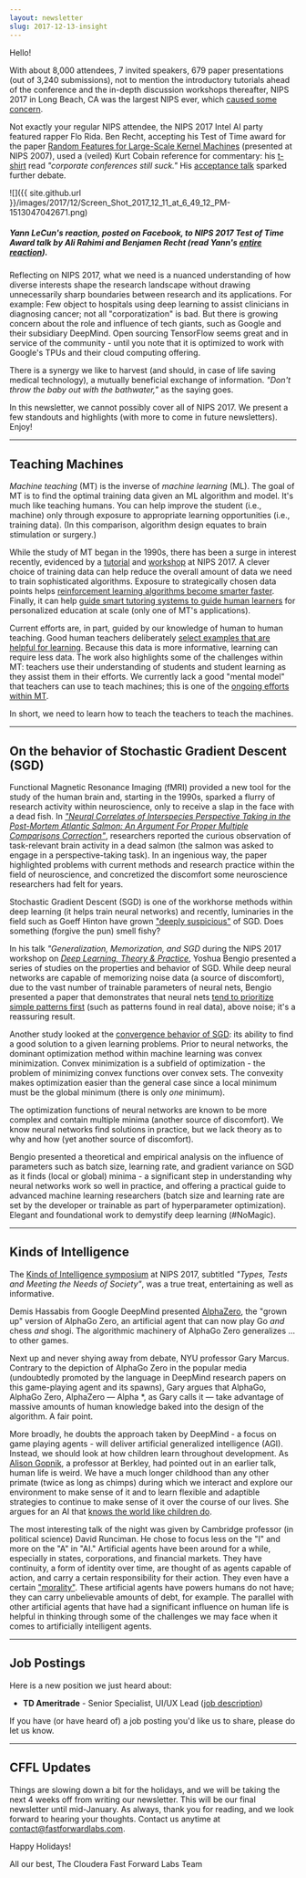 ```yaml
---
layout: newsletter
slug: 2017-12-13-insight
---
```


Hello!

With about 8,000 attendees, 7 invited speakers, 679 paper presentations (out of 3,240 submissions), not to mention the introductory tutorials ahead of the conference and the in-depth discussion workshops thereafter, NIPS 2017 in Long Beach, CA was the largest NIPS ever, which [caused some concern](https://www.economist.com/news/science-and-technology/21732081-machine-learnings-big-event-all-buzz-ais-big-shindig).

Not exactly your regular NIPS attendee, the NIPS 2017 Intel AI party featured rapper Flo Rida. Ben Recht, accepting his Test of Time award for the paper [Random Features for Large-Scale Kernel Machines](https://papers.nips.cc/paper/3182-random-features-for-large-scale-kernel-machines.pdf) (presented at NIPS 2007), used a (veiled) Kurt Cobain reference for commentary: his [t-shirt](https://twitter.com/AndrewLBeam/status/938104772116099072) read *"corporate conferences still suck."* His [acceptance talk](https://www.youtube.com/watch?v=Qi1Yry33TQE) sparked further debate.

![]({{ site.github.url }}/images/2017/12/Screen_Shot_2017_12_11_at_6_49_12_PM-1513047042671.png)

##### Yann LeCun's reaction, posted on Facebook, to NIPS 2017 Test of Time Award talk by Ali Rahimi and Benjamen Recht (read Yann's [entire reaction](https://www.reddit.com/r/MachineLearning/comments/7i1uer/n_yann_lecun_response_to_ali_rahimis_nips_lecture/)).

Reflecting on NIPS 2017, what we need is a nuanced understanding of how diverse interests shape the research landscape without drawing unnecessarily sharp boundaries between research and its applications. For example: Few object to hospitals using deep learning to assist clinicians in diagnosing cancer; not all "corporatization" is bad. But there is growing concern about the role and influence of tech giants, such as Google and their subsidiary DeepMind. Open sourcing TensorFlow seems great and in service of the community - until you note that it is optimized to work with Google's TPUs and their cloud computing offering.

There is a synergy we like to harvest (and should, in case of life saving medical technology), a mutually beneficial exchange of information. *"Don't throw the baby out with the bathwater,"* as the saying goes.

In this newsletter, we cannot possibly cover all of NIPS 2017. We present a few standouts and highlights (with more to come in future newsletters). Enjoy!

---

## Teaching Machines

*Machine teaching* (MT) is the inverse of *machine learning* (ML). The goal of MT is to find the optimal training data given an ML algorithm and model. It's much like teaching humans. You can help improve the student (i.e., machine) only through exposure to appropriate learning opportunities (i.e., training data). (In this comparison, algorithm design equates to brain stimulation or surgery.)

While the study of MT began in the 1990s, there has been a surge in interest recently, evidenced by a [tutorial](https://nips.cc/Conferences/2017/Schedule?showEvent=8738) and [workshop](http://teaching-machines.cc/nips2017/index.html) at NIPS 2017. A clever choice of training data can help reduce the overall amount of data we need to train sophisticated algorithms. Exposure to strategically chosen data points helps [reinforcement learning algorithms become smarter faster](https://arxiv.org/pdf/1703.07853.pdf). Finally, it can help [guide smart tutoring systems to guide human learners](http://teaching-machines.cc/nips2017/papers/nips17-teaching_paper-12.pdf) for personalized education at scale (only one of MT's applications).

Current efforts are, in part, guided by our knowledge of human to human teaching. Good human teachers deliberately [select examples that are helpful for learning](https://arxiv.org/abs/1711.09401). Because this data is more informative, learning can require less data. The work also highlights some of the challenges within MT: teachers use their understanding of students and student learning as they assist them in their efforts. We currently lack a good "mental model" that teachers can use to teach machines; this is one of the [ongoing efforts within MT](https://arxiv.org/pdf/1707.06742.pdf). 

In short, we need to learn how to teach the teachers to teach the machines.

---

## On the behavior of Stochastic Gradient Descent (SGD)

Functional Magnetic Resonance Imaging (fMRI) provided a new tool for the study of the human brain and, starting in the 1990s, sparked a flurry of research activity within neuroscience, only to receive a slap in the face with a dead fish. In [*"Neural Correlates of Interspecies Perspective Taking in the Post-Mortem Atlantic Salmon: An Argument For Proper Multiple Comparisons Correction"*](http://prefrontal.org/files/posters/Bennett-Salmon-2009.pdf), researchers reported the curious observation of task-relevant brain activity in a dead salmon (the salmon was asked to engage in a perspective-taking task). In an ingenious way, the paper highlighted problems with current methods and research practice within the field of neuroscience, and concretized the discomfort some neuroscience researchers had felt for years.

Stochastic Gradient Descent (SGD) is one of the workhorse methods within deep learning (it helps train neural networks) and recently, luminaries in the field such as Goeff Hinton have grown ["deeply suspicious"](https://medium.com/intuitionmachine/the-deeply-suspicious-nature-of-backpropagation-9bed5e2b085e) of SGD. Does something (forgive the pun) smell fishy?

In his talk *"Generalization, Memorization, and SGD* during the NIPS 2017 workshop on [*Deep Learning, Theory & Practice*](https://ludwigschmidt.github.io/nips17-dl-workshop-website/), Yoshua Bengio presented a series of studies on the properties and behavior of SGD. While deep neural networks are capable of memorizing noise data (a source of discomfort), due to the vast number of trainable parameters of neural nets, Bengio presented a paper that demonstrates that neural nets [tend to prioritize simple patterns first](https://arxiv.org/abs/1706.05394) (such as patterns found in real data), above noise; it's a reassuring result.

Another study looked at the [convergence behavior of SGD](https://arxiv.org/abs/1711.04623): its ability to find a good solution to a given learning problems. Prior to neural networks, the dominant optimization method within machine learning was convex minimization. Convex minimization is a subfield of optimization - the problem of minimizing convex functions over convex sets. The convexity makes optimization easier than the general case since a local minimum must be the global minimum (there is only *one* minimum). 

The optimization functions of neural networks are known to be more complex and contain multiple minima (another source of discomfort). We know neural networks find solutions in practice, but we lack theory as to why and how (yet another source of discomfort).

Bengio presented a theoretical and empirical analysis on the influence of parameters such as batch size, learning rate, and gradient variance on SGD as it finds (local or global) minima - a significant step in understanding why neural networks work so well in practice, and offering a practical guide to advanced machine learning researchers (batch size and learning rate are set by the developer or trainable as part of hyperparameter optimization). Elegant and foundational work to demystify deep learning (#NoMagic).

---  

## Kinds of Intelligence

The [Kinds of Intelligence symposium](https://intelligence.webs.upv.es/) at NIPS 2017, subtitled *"Types, Tests and Meeting the Needs of Society"*, was a true treat, entertaining as well as informative. 

Demis Hassabis from Google DeepMind presented [AlphaZero](https://arxiv.org/abs/1712.01815), the "grown up" version of AlphaGo Zero, an artificial agent that can now play Go *and* chess *and* shogi. The algorithmic machinery of AlphaGo Zero generalizes ... to other games.

Next up and never shying away from debate, NYU professor Gary Marcus. Contrary to the depiction of AlphaGo Zero in the popular media (undoubtedly promoted by the language in DeepMind research papers on this game-playing agent and its spawns), Gary argues that AlphaGo, AlphaGo Zero, AlphaZero — Alpha \*, as Gary calls it — take advantage of massive amounts of human knowledge baked into the design of the algorithm. A fair point. 

More broadly, he doubts the approach taken by DeepMind - a focus on game playing agents - will deliver artificial generalized intelligence (AGI). Instead, we should look at how children learn throughout development. As [Alison Gopnik](http://alisongopnik.com/), a professor at Berkley, had pointed out in an earlier talk, human life is weird. We have a much longer childhood than any other primate (twice as long as chimps) during which we interact and explore our environment to make sense of it and to learn flexible and adaptible strategies to continue to make sense of it over the course of our lives. She argues for an AI that [knows the world like children do](https://www.scientificamerican.com/article/an-ai-that-knows-the-world-like-children-do/).

The most interesting talk of the night was given by Cambridge professor (in political science) David Runciman. He chose to focus less on the "I" and more on the "A" in "AI." Artificial agents have been around for a while, especially in states, corporations, and financial markets. They have continuity, a form of identity over time, are thought of as agents capable of action, and carry a certain responsibility for their action. They even have a certain ["morality"](https://link.springer.com/article/10.1023/B:MIND.0000035461.63578.9d). These artificial agents have powers humans do not have; they can carry unbelievable amounts of debt, for example. The parallel with other artificial agents that have had a significant influence on human life is helpful in thinking through some of the challenges we may face when it comes to artificially intelligent agents.

---

## Job Postings

Here is a new position we just heard about:

* **TD Ameritrade** - Senior Specialist, UI/UX Lead ([job description](https://jobs.tdameritrade.com/job/st-louis/senior-specialist-ui-ux-lead/1121/6333455))

If you have (or have heard of) a job posting you'd like us to share, please do let us know.

---

## CFFL Updates

Things are slowing down a bit for the holidays, and we will be taking the next 4 weeks off from writing our newsletter. This will be our final newsletter until mid-January. As always, thank you for reading, and we look forward to hearing your thoughts. Contact us anytime at contact@fastforwardlabs.com.

Happy Holidays!

All our best,
The Cloudera Fast Forward Labs Team
